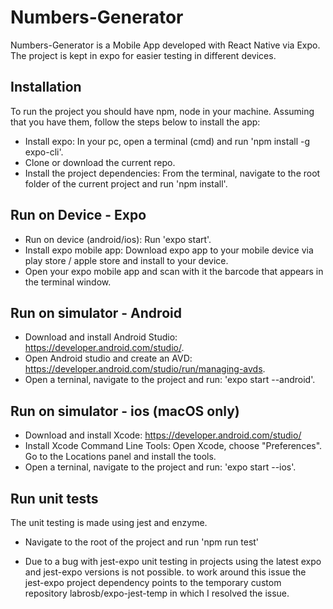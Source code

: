 # Numbers-Generator

Numbers-Generator is a Mobile App developed with React Native via Expo.
The project is kept in expo for easier testing in different devices.

## Installation
To run the project you should have npm, node in your machine. Assuming that you have them, follow the steps below to install the app:
- Install expo: In your pc, open a terminal (cmd) and run 'npm install -g expo-cli'.
- Clone or download the current repo.
- Install the project dependencies: From the terminal, navigate to the root folder of the current project and run 'npm install'.

## Run on Device - Expo
- Run on device (android/ios): Run 'expo start'.
- Install expo mobile app: Download expo app to your mobile device via play store / apple store and install to your device.
- Open your expo mobile app and scan with it the barcode that appears in the terminal window.

## Run on simulator - Android
- Download and install Android Studio: https://developer.android.com/studio/.
- Open Android studio and create an AVD: https://developer.android.com/studio/run/managing-avds.
- Open a terninal, navigate to the project and run: 'expo start --android'.

## Run on simulator - ios (macOS only)
- Download and install Xcode: https://developer.android.com/studio/
- Install Xcode Command Line Tools: Open Xcode, choose "Preferences". Go to the Locations panel and install the tools.
- Open a terninal, navigate to the project and run: 'expo start --ios'.

## Run unit tests
The unit testing is made using jest and enzyme.
- Navigate to the root of the project and run 'npm run test'

* Due to a bug with jest-expo unit testing in projects using the latest expo and jest-expo versions is not possible.
to work around this issue the jest-expo project dependency points to the temporary custom repository labrosb/expo-jest-temp in which I resolved the issue.
